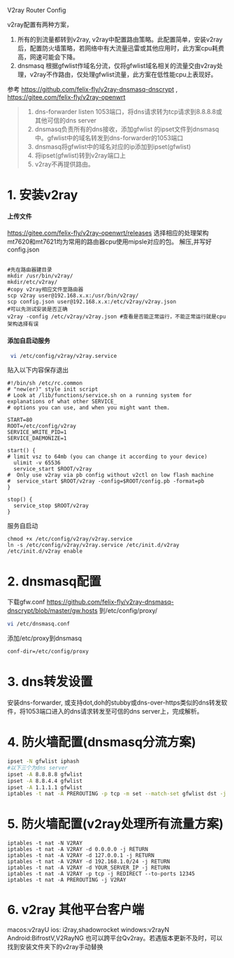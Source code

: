 V2ray Router Config

v2ray配置有两种方案，

1. 所有的到流量都转到v2ray, v2ray中配置路由策略。此配置简单，安装v2ray后，配置防火墙策略，若网络中有大流量迅雷或其他应用时，此方案cpu耗费高，网速可能会下降。
2. dnsmasq 根据gfwlist作域名分流，仅将gfwlist域名相关的流量交由v2ray处理，v2ray不作路由，仅处理gfwlist流量，此方案在低性能cpu上表现好。


参考 https://github.com/felix-fly/v2ray-dnsmasq-dnscrypt ,  https://gitee.com/felix-fly/v2ray-openwrt 

>
>1. dns-forwarder listen 1053端口，将dns请求转为tcp请求到8.8.8.8或其他可信的dns server
>2. dnsmasq负责所有的dns接收，添加gfwlist 的ipset文件到dnsmasq中。gfwlist中的域名转发到dns-forwarder的1053端口
>3. dnsmasq将gfwlist中的域名对应的ip添加到ipset(gfwlist)
>4. 将ipset(gfwlist)转到v2ray端口上
>5. v2ray不再提供路由。



# 1. 安装v2ray

   #### 上传文件

   https://gitee.com/felix-fly/v2ray-openwrt/releases
   选择相应的处理架构mt7620和mt7621均为常用的路由器cpu使用mipsle对应的包。
   解压,并写好config.json

   ```

   #先在路由器建目录
   mkdir /usr/bin/v2ray/
   mkdir/etc/v2ray/
   #copy v2ray相应文件至路由器
   scp v2ray user@192.168.x.x:/usr/bin/v2ray/
   scp config.json user@192.168.x.x:/etc/v2ray/v2ray.json
   #可以先测试安装是否正确
   v2ray -config /etc/v2ray/v2ray.json #查看是否能正常运行，不能正常运行就是cpu架构选择有误
   
   ```
   #### 添加自启动服务

  ```bash
   vi /etc/config/v2ray/v2ray.service
  ```
贴入以下内容保存退出

```
#!/bin/sh /etc/rc.common
# "new(er)" style init script
# Look at /lib/functions/service.sh on a running system for explanations of what other SERVICE_
# options you can use, and when you might want them.

START=80
ROOT=/etc/config/v2ray
SERVICE_WRITE_PID=1
SERVICE_DAEMONIZE=1

start() {
# limit vsz to 64mb (you can change it according to your device)
  ulimit -v 65536
  service_start $ROOT/v2ray
#  Only use v2ray via pb config without v2ctl on low flash machine
#  service_start $ROOT/v2ray -config=$ROOT/config.pb -format=pb
}

stop() {
  service_stop $ROOT/v2ray
}
```

服务自启动

```
chmod +x /etc/config/v2ray/v2ray.service
ln -s /etc/config/v2ray/v2ray.service /etc/init.d/v2ray
/etc/init.d/v2ray enable
```

# 2. dnsmasq配置
下载gfw.conf
https://github.com/felix-fly/v2ray-dnsmasq-dnscrypt/blob/master/gw.hosts
到/etc/config/proxy/
```bash
vi /etc/dnsmasq.conf
```
添加/etc/proxy到dnsmasq
```bash
conf-dir=/etc/config/proxy
```

# 3. dns转发设置
安装dns-forwarder, 或支持dot,doh的stubby或dns-over-https类似的dns转发软件，将1053端口进入的dns请求转发至可信的dns server上，完成解析。

# 4. 防火墙配置(dnsmasq分流方案)
```bash
ipset -N gfwlist iphash
#以下三个为dns server
ipset -A 8.8.8.8 gfwlist
ipset -A 8.8.4.4 gfwlist
ipset -A 1.1.1.1 gfwlist
iptables -t nat -A PREROUTING -p tcp -m set --match-set gfwlist dst -j REDIRECT --to-port 12345
```

# 5. 防火墙配置(v2ray处理所有流量方案)
```
iptables -t nat -N V2RAY
iptables -t nat -A V2RAY -d 0.0.0.0 -j RETURN
iptables -t nat -A V2RAY -d 127.0.0.1 -j RETURN
iptables -t nat -A V2RAY -d 192.168.1.0/24 -j RETURN
iptables -t nat -A V2RAY -d YOUR_SERVER_IP -j RETURN
iptables -t nat -A V2RAY -p tcp -j REDIRECT --to-ports 12345
iptables -t nat -A PREROUTING -j V2RAY
```

# 6. v2ray 其他平台客户端
macos:v2rayU
ios: i2ray,shadowrocket
windows:v2rayN
Android:BifrostV,V2RayNG 
也可以跨平台Qv2ray。若遇版本更新不及时，可以找到安装文件夹下的v2ray手动替换
